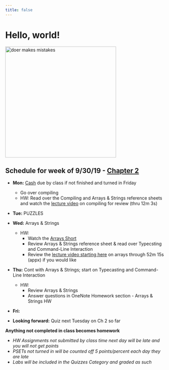 ```yaml
---
title: false
---
```


# Hello, world!

<img src="https://pbs.twimg.com/media/DpkBAHyXUAAZgbi.jpg" alt="doer makes mistakes" height="350">

## Schedule for week of 9/30/19 - [Chapter 2](curriculum/2)

  - **Mon:** [Cash](https://docs.cs50.net/2019/ap/problems/cash/cash.html) due by class if not finished and turned in Friday
    - Go over compiling
    - HW: Read over the Compiling and Arrays & Strings reference sheets and watch the [lecture video](https://video.cs50.net/2018/fall/lectures/2?t=0m53s) on compiling for review (thru 12m 3s)
  - **Tue:** PUZZLES
  - **Wed:** Arrays & Strings
    - HW: 
      - Watch the [Arrays Short](https://www.youtube.com/watch?v=mISkNAfWl8k)
      - Review Arrays & Strings reference sheet & read over Typecsting and Command-Line Interaction
      - Review the [lecture video starting here](https://video.cs50.net/2018/fall/lectures/2?t=29m4s) on arrays through 52m 15s (appx) if you would like
  - **Thu:** Cont with Arrays & Strings; start on Typecasting and Command-Line Interaction
    - HW:
      - Review Arrays & Strings
      - Answer questions in OneNote Homework section - Arrays & Strings HW
  - **Fri:** 

  - **Looking forward:** Quiz next Tuesday on Ch 2 so far

**Anything not completed in class becomes homework**
  - *HW Assignments not submitted by class time next day will be late and you will not get points*
  - *PSETs not turned in will be counted off 5 points/percent each day they are late*
  - *Labs will be included in the Quizzes Category and graded as such*

<!-- This is CS50 AP, Harvard University's introduction to the intellectual enterprises of computer science and the art of programming for students in high school, which satisfies the College Board's AP CS Principles curriculum framework.

<iframe src="https://www.youtube.com/embed/tZxLMIk_SaY?playlist=GAB6Gm7pTTA"></iframe> -->
